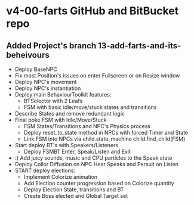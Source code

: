 # v4-00-farts GitHub and BitBucket repo
## Added Project's branch 13-add-farts-and-its-beheivours 
- Deploy BaseNPC
- Fix most Position's issues on enter Fullscreen or on Resize window
- Deploy NPC's movement
- Deploy NPC's instantiation
- Deploy main BehaviourToolkit features:
	- BTSelector with 2 Leafs
	- FSM with basic idle/move/stuck states and transitions
- Describe States and remove redundant logic
- Final poke FSM with Idle/Move/Stuck
	- FSM States/Transitions and NPC's Physics process
	- Deploy reset_to_state method in NPCs with forced Timer and State
	- Link FSM into NPCs via child.state_machine child.find_child(FSM)
- Start deploy BT's with Speakers/Listeners
	- Deploy FSMBT Enter, Speak/Listen and Exit
- :) Add juicy sounds, music and CPU particles to the Speak state
- Deploy Collor Diffusion on NPC Hear Speaks and Persuit on Listen
- START deploy elections:
	- Implement Colorize animation
	- Add Election counter progression based on Colorize quantity
	- Deploy Election State, transitions and BT
	- Create Boss elected and Global Target set


